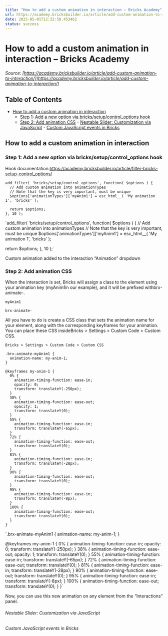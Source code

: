 ```yaml
---
title: "How to add a custom animation in interaction – Bricks Academy"
url: https://academy.bricksbuilder.io/article/add-custom-animation-to-interaction/
date: 2025-05-01T12:32:58.453462
status: success
---
```


# How to add a custom animation in interaction – Bricks Academy

*Source: [https://academy.bricksbuilder.io/article/add-custom-animation-to-interaction/](https://academy.bricksbuilder.io/article/add-custom-animation-to-interaction/)*

## Table of Contents

- [How to add a custom animation in interaction](#how-to-add-a-custom-animation-in-interaction)
  - [Step 1: Add a new option via bricks/setup/control_options hook](#step-1-add-a-new-option-via-brickssetupcontroloptions-hook)
  - [Step 2: Add animation CSS](#step-2-add-animation-css)
        - [Nestable Slider: Customization via JavaScript](#nestable-slider-customization-via-javascript)
        - [Custom JavaScript events in Bricks](#custom-javascript-events-in-bricks)

## How to add a custom animation in interaction

### Step 1: Add a new option via bricks/setup/control_options hook

Hook documentation:https://academy.bricksbuilder.io/article/filter-bricks-setup-control_options/

```
add_filter( 'bricks/setup/control_options', function( $options ) {
  // Add custom animation into animationTypes
  // Note that the key is very important, must be unique
  $options['animationTypes']['myAnim1'] = esc_html__( 'My animation 1', 'bricks' );

  return $options;
}, 10 );
```

`add_filter( 'bricks/setup/control_options', function( $options ) {
  // Add custom animation into animationTypes
  // Note that the key is very important, must be unique
  $options['animationTypes']['myAnim1'] = esc_html__( 'My animation 1', 'bricks' );

  return $options;
}, 10 );`

Custom animation added to the interaction “Animation” dropdown

### Step 2: Add animation CSS

When the interaction is set, Bricks will assign a class to the element using your animation key (myAnim1in our example), and it will be prefixed withbrx-animate-.

`myAnim1`

`brx-animate-`

All you have to do is create a CSS class that sets the animation name for your element, along with the corresponding keyframes for your animation. You can place these CSS insideBricks > Settings > Custom Code > Custom CSS.

`Bricks > Settings > Custom Code > Custom CSS`

```
.brx-animate-myAnim1 {
  animation-name: my-anim-1;
}

@keyframes my-anim-1 {
  0% {
    animation-timing-function: ease-in;
    opacity: 0;
    transform: translateY(-250px);
  }
  38% {
    animation-timing-function: ease-out;
    opacity: 1;
    transform: translateY(0);
  }
  55% {
    animation-timing-function: ease-in;
    transform: translateY(-65px);
  }
  72% {
    animation-timing-function: ease-out;
    transform: translateY(0);
  }
  81% {
    animation-timing-function: ease-in;
    transform: translateY(-28px);
  }
  90% {
    animation-timing-function: ease-out;
    transform: translateY(0);
  }
  95% {
    animation-timing-function: ease-in;
    transform: translateY(-8px);
  }
  100% {
    animation-timing-function: ease-out;
    transform: translateY(0);
  }
}
```

`.brx-animate-myAnim1 {
  animation-name: my-anim-1;
}

@keyframes my-anim-1 {
  0% {
    animation-timing-function: ease-in;
    opacity: 0;
    transform: translateY(-250px);
  }
  38% {
    animation-timing-function: ease-out;
    opacity: 1;
    transform: translateY(0);
  }
  55% {
    animation-timing-function: ease-in;
    transform: translateY(-65px);
  }
  72% {
    animation-timing-function: ease-out;
    transform: translateY(0);
  }
  81% {
    animation-timing-function: ease-in;
    transform: translateY(-28px);
  }
  90% {
    animation-timing-function: ease-out;
    transform: translateY(0);
  }
  95% {
    animation-timing-function: ease-in;
    transform: translateY(-8px);
  }
  100% {
    animation-timing-function: ease-out;
    transform: translateY(0);
  }
}`

Now, you can use this new animation on any element from the “Interactions” panel.

###### Nestable Slider: Customization via JavaScript

###### Custom JavaScript events in Bricks

